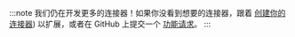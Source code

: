 :::note
我们仍在开发更多的连接器！如果你没看到想要的连接器，跟着 [创建你的连接器](../../../recipes/create-your-connector/README.md)) 以扩展，或者在 GitHub 上提交一个 [功能请求](https://github.com/logto-io/logto/pulls)。
:::
